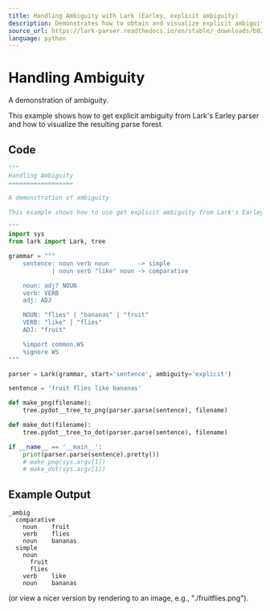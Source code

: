 ```yaml
---
title: Handling Ambiguity with Lark (Earley, explicit ambiguity)
description: Demonstrates how to obtain and visualize explicit ambiguity from Lark's Earley parser using a classic “fruit flies” sentence example.
source_url: https://lark-parser.readthedocs.io/en/stable/_downloads/b0239cee17ba033b2ccfffe66491b86e/fruitflies.py
language: python
---
```


# Handling Ambiguity

A demonstration of ambiguity.

This example shows how to get explicit ambiguity from Lark's Earley parser and how to visualize the resulting parse forest.

## Code

```python
"""
Handling Ambiguity
==================

A demonstration of ambiguity

This example shows how to use get explicit ambiguity from Lark's Earley parser.

"""
import sys
from lark import Lark, tree

grammar = """
    sentence: noun verb noun        -> simple
            | noun verb "like" noun -> comparative

    noun: adj? NOUN
    verb: VERB
    adj: ADJ

    NOUN: "flies" | "bananas" | "fruit"
    VERB: "like" | "flies"
    ADJ: "fruit"

    %import common.WS
    %ignore WS
"""

parser = Lark(grammar, start='sentence', ambiguity='explicit')

sentence = 'fruit flies like bananas'

def make_png(filename):
    tree.pydot__tree_to_png(parser.parse(sentence), filename)

def make_dot(filename):
    tree.pydot__tree_to_dot(parser.parse(sentence), filename)

if __name__ == '__main__':
    print(parser.parse(sentence).pretty())
    # make_png(sys.argv[1])
    # make_dot(sys.argv[1])
```

## Example Output

```
_ambig
  comparative
    noun	fruit
    verb	flies
    noun	bananas
  simple
    noun
      fruit
      flies
    verb	like
    noun	bananas
```

(or view a nicer version by rendering to an image, e.g., "./fruitflies.png").
